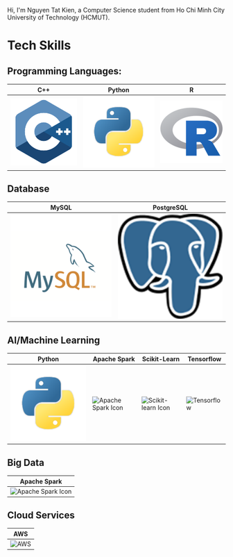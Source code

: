Hi, I'm Nguyen Tat Kien, a Computer Science student from Ho Chi Minh City University of Technology (HCMUT).

# Tech Skills

## Programming Languages:

|C++|Python|R|
|---|------|-|
|![C++ Logo](https://raw.githubusercontent.com/github/explore/main/topics/cpp/cpp.png)|![Python Logo](https://raw.githubusercontent.com/github/explore/main/topics/python/python.png) |![R Logo](https://raw.githubusercontent.com/github/explore/main/topics/r/r.png)

## Database
|MySQL|PostgreSQL|
|-----|----------|
|![MySQL Logo](https://raw.githubusercontent.com/github/explore/main/topics/mysql/mysql.png)|![PostgreSQL Logo](https://raw.githubusercontent.com/github/explore/main/topics/postgresql/postgresql.png)

## AI/Machine Learning

|Python|Apache Spark|Scikit-Learn|Tensorflow|
|------|------------|------------|----------|
|![Python Logo](https://raw.githubusercontent.com/github/explore/main/topics/python/python.png)|![Apache Spark Icon](https://spark.apache.org/images/spark-logo-trademark.png)|![Scikit-learn Icon](https://raw.githubusercontent.com/scikit-learn/scikit-learn/main/doc/logos/scikit-learn-logo.png)|![Tensorflow](https://camo.githubusercontent.com/fe5ced87b3ae4c3c7c36fbeff02c3e0f99edae2dd1dd9d7b58195115788760ad/68747470733a2f2f7777772e74656e736f72666c6f772e6f72672f696d616765732f74665f6c6f676f5f686f72697a6f6e74616c2e706e67)

## Big Data

|Apache Spark|
|------------|
|![Apache Spark Icon](https://spark.apache.org/images/spark-logo-trademark.png)|

## Cloud Services

|AWS|
|-------------------|
|![AWS](https://github.com/weibeld/aws-icons-svg/blob/main/misc/aws/AWS_80.svg)

<!---
tatkien/tatkien is a ✨ special ✨ repository because its `README.md` (this file) appears on your GitHub profile.
You can click the Preview link to take a look at your changes.
--->
